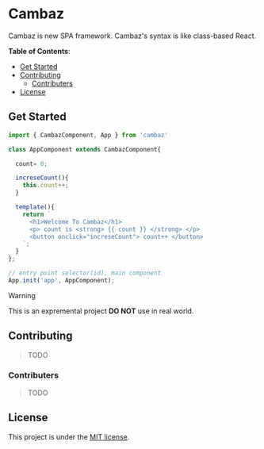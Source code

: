  # Cambaz
Cambaz is new SPA framework.
Cambaz's syntax is like class-based React.

**Table of Contents**:
+ [Get Started](#get-started)
+ [Contributing](#contributing)
  + [Contributers](#contributers)
+ [License](#license)

## Get Started

```js
import { CambazComponent, App } from 'cambaz'

class AppComponent extends CambazComponent{

  count= 0;

  increseCount(){
    this.count++;
  }

  template(){
    return `
      <h1>Welcome To Cambaz</h1>
      <p> count is <strong> {{ count }} </strong> </p>
      <button onclick="increseCount"> count++ </button>
    `;
  }
};

// entry point selector(id), main component
App.init('app', AppComponent);

```

> [!WARNING]
> This is an expremental project
> **DO NOT** use in real world.

## Contributing
> TODO

### Contributers
> TODO

## License
This project is under the [MIT license](./LICENSE).

